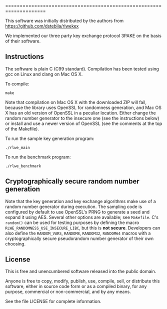 
====================================================================

This software was initially distributed by the authors from <https://github.com/dstebila/rlwekex>

We implemented our three party key exchange protocol 3PAKE on the basis of their software.




Instructions
------------
The software is plain C (C99 standard).  Compilation has been tested using gcc on Linux and clang on Mac OS X.

To compile:

	make

Note that compilation on Mac OS X with the downloaded ZIP will fail, because the library uses OpenSSL for randomness generation, and Mac OS X has an old version of OpenSSL in a peculiar location.  Either change the random number generator to the insecure one (see the instructions below) or install and use a newer version of OpenSSL (see the comments at the top of the Makefile).

To run the sample key generation program:

	./rlwe_main

To run the benchmark program:

	./rlwe_benchmark

Cryptographically secure random number generation
-------------------------------------------------
Note that the key generation and key exchange algorithms make use of a random number generator during execution.  The sampling code is configured by default to use OpenSSL's PRNG to generate a seed and expand it using AES.  Several other options are available; see `Makefile`.  C's `random()` can be used for testing purposes by defining the macro `RLWE_RANDOMNESS_USE_INSECURE_LIBC`, but this is **not secure**.  Developers can also define the `RANDOM_VARS`, `RANDOM8`, `RANDOM32`, `RANDOM64` macros with a cryptographically secure pseudorandom number generator of their own choosing.

License
-------
This is free and unencumbered software released into the public domain.

Anyone is free to copy, modify, publish, use, compile, sell, or distribute this software, either in source code form or as a compiled binary, for any purpose, commercial or non-commercial, and by any means.

See the file LICENSE for complete information.
